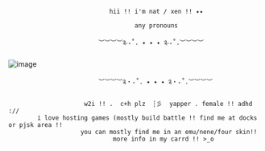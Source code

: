                                 hii !! i'm nat / xen !! ✦✦

                                       any pronouns 
                                 
                             ︶︶︶︶༉‧₊˚. ✦ ✦ ✦ ༉‧₊˚.︶︶︶︶

![image](https://github.com/user-attachments/assets/63f184f1-5a8d-43e6-b168-868ce99ca66b)
        
                             ︶︶︶︶༉‧₊˚. ✦ ✦ ✦ ༉‧₊˚.︶︶︶︶
                        
                         w2i !! .  c+h plz  ┆彡  yapper . female !! adhd ://
            i love hosting games (mostly build battle !! find me at docks or pjsk area !!
                        you can mostly find me in an emu/nene/four skin!!
                                 more info in my carrd !! >_o
